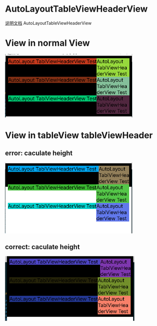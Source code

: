 # AutoLayoutTableViewHeaderView
 [说明文档](http://www.jianshu.com/p/4009ccb0060c)
AutoLayoutTableViewHeaderView
# View in normal View
![normal](https://github.com/Changzw/AutoLayoutTableViewHeaderView/blob/master/normal.png)
# View in tableView tableViewHeader
## error: caculate height
![error](https://github.com/Changzw/AutoLayoutTableViewHeaderView/blob/master/error.png)

## correct: caculate height
![correct](https://github.com/Changzw/AutoLayoutTableViewHeaderView/blob/master/correct.png)
